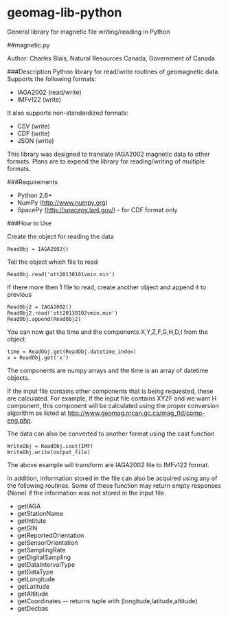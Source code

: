 geomag-lib-python
=================

General library for magnetic file writing/reading in Python

##magnetic.py

Author: Charles Blais, Natural Resources Canada, Government of Canada

###Description
Python library for read/write routines of geomagnetic data. Supports the following formats:
- IAGA2002  (read/write)
- IMFv122	(write)

It also supports non-standardized formats:
- CSV		(write)
- CDF		(write)
- JSON		(write)

This library was designed to translate IAGA2002 magnetic data to other formats.  Plans are to expend the library for reading/writing of multiple formats.

###Requirements

- Python 2.6+
- NumPy (http://www.numpy.org)
- SpacePy (http://spacepy.lanl.gov/) - for CDF format only

###How to Use

Create the object for reading the data

```
ReadObj = IAGA2002()
```

Tell the object which file to read

```
ReadObj.read('ott20130101vmin.min')
```

If there more then 1 file to read, create another object and append it to previous

```
ReadObj2 = IAGA2002()
ReadObj2.read('ott20130102vmin.min')
ReadObj.append(ReadObj2)
```

You can now get the time and the components X,Y,Z,F,G,H,D,I from the object

```
time = ReadObj.get(ReadObj.datetime_index)
x = ReadObj.get('x')
```

The components are numpy arrays and the time is an array of datetime objects.

If the input file contains other components that is being requested, these are calculated.  For example, if the input file contains XYZF and we want H component, this component will be calculated using the proper conversion algorithm as listed at http://www.geomag.nrcan.gc.ca/mag_fld/comp-eng.php.

The data can also be converted to another format using the cast function

```
WriteObj = ReadObj.cast(IMF)
WriteObj.write(output_file)
```

The above example will transform are IAGA2002 file to IMFv122 format.

In addition, information stored in the file can also be acquired using any of the following routines.  Some of these function may return empty responses (None) if the information was not stored in the input file.

- getIAGA
- getStationName
- getIntitute
- getGIN
- getReportedOrientation
- getSensorOrientation
- getSamplingRate
- getDigitalSampling
- getDataIntervalType
- getDataType
- getLongitude
- getLatitude
- getAltitude
- getCoordinates
-- returns tuple with (longitude,latitude,altitude)
- getDecbas



